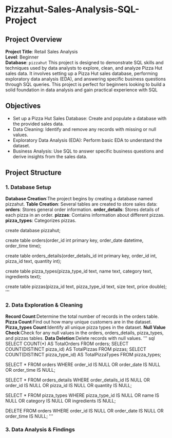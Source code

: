 # Pizzahut-Sales-Analysis-SQL-Project
## Project Overview
**Project Title**: Retail Sales Analysis  
**Level**: Beginner  
**Database**: `pizzahut`
This project is designed to demonstrate SQL skills and techniques used by data analysts to explore, clean, and analyze Pizza Hut sales data. It involves setting up a Pizza Hut sales database, performing exploratory data analysis (EDA), and answering specific business questions through SQL queries. This project is perfect for beginners looking to build a solid foundation in data analysis and gain practical experience with SQL
## Objectives
* Set up a Pizza Hut Sales Database: Create and populate a database with the provided sales data.
* Data Cleaning: Identify and remove any records with missing or null values.
* Exploratory Data Analysis (EDA): Perform basic EDA to understand the dataset.
* Business Analysis: Use SQL to answer specific business questions and derive insights from the sales data.

## Project Structure

### 1. Database Setup
 **Database Creation**:The project begins by creating a database named pizzahut.
 **Table Creation**: Several tables are created to store sales data:
 **orders**: Stores general order information.
 **order_details**: Stores details of each pizza in an order.
 **pizzas**: Contains information about different pizzas.
 **pizza_types**: Categorizes pizzas.

create database pizzahut;

create table orders(order_id int primary key,
order_date datetime,
order_time time);

create table orders_details(order_details_id int primary key,
order_id int,
pizza_id text,
quantity int);

create table pizza_types(pizza_type_id text,
name text,
category text,
ingredients text);

create table pizzas(pizza_id text,
pizza_type_id text,
size text,
price double);
'''
### 2. Data Exploration & Cleaning
 **Record Count**:Determine the total number of records in the orders table.
 **Pizza Count**:Find out how many unique customers are in the dataset.
 **Pizza_types Count**:Identify all unique pizza types in the dataset.
 **Null Value Check**:Check for any null values in the orders, orders_details, pizza_types, and pizzas tables.
 **Data Deletion**:Delete records with null values.
'''
sql 
SELECT COUNT(*) AS TotalOrders FROM orders;
SELECT COUNT(DISTINCT pizza_id) AS TotalPizzas FROM pizzas;
SELECT COUNT(DISTINCT pizza_type_id) AS TotalPizzaTypes FROM pizza_types;

SELECT 
    *
FROM
    orders
WHERE
    order_id IS NULL OR order_date IS NULL
        OR order_time IS NULL;

SELECT * FROM orders_details
WHERE order_details_id IS NULL OR order_id IS NULL OR pizza_id IS NULL OR quantity IS NULL;

SELECT * FROM pizza_types
WHERE pizza_type_id IS NULL OR name IS NULL OR category IS NULL OR ingredients IS NULL;

DELETE FROM orders
WHERE order_id IS NULL OR order_date IS NULL OR order_time IS NULL;
'''

### 3. Data Analysis & Findings

